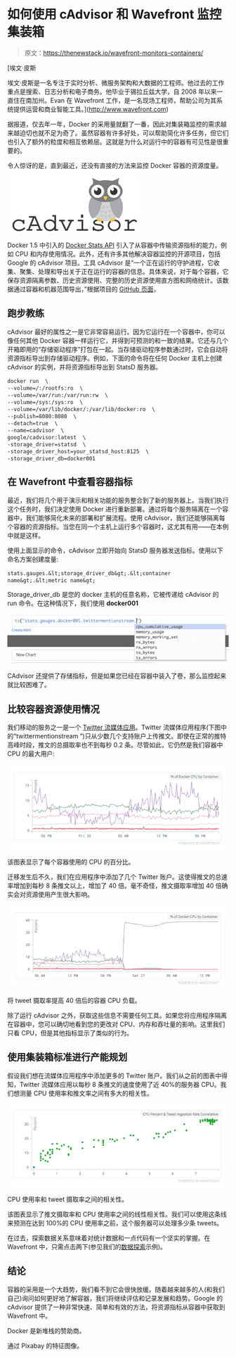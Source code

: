 # 如何使用 cAdvisor 和 Wavefront 监控集装箱

> 原文：<https://thenewstack.io/wavefront-monitors-containers/>

[](http://www.wavefront.com)

 [埃文·皮斯

埃文·皮斯是一名专注于实时分析、微服务架构和大数据的工程师。他过去的工作重点是搜索、日志分析和电子商务。他毕业于锡拉丘兹大学，自 2008 年以来一直住在南加州。Evan 在 Wavefront 工作，是一名现场工程师，帮助公司为其系统提供运营和商业智能工具。](http://www.wavefront.com) [](http://www.wavefront.com)

据报道，仅去年一年，Docker 的采用量就翻了一番，因此对集装箱监控的需求越来越迫切也就不足为奇了。虽然容器有许多好处，可以帮助简化许多任务，但它们也引入了额外的粒度和相互依赖层。这就是为什么对运行中的容器有可见性是很重要的。

令人惊讶的是，直到最近，还没有直接的方法来监控 Docker 容器的资源度量。

[![Wavefront-CAdvisor](img/b7e0aa8c9f365a8928c74bb4ceab7d1b.png)](https://github.com/google/cadvisor)

Docker 1.5 中引入的 [Docker Stats API](https://blog.docker.com/2015/02/docker-1-5-ipv6-support-read-only-containers-stats-named-dockerfiles-and-more/) 引入了从容器中传输资源指标的能力，例如 CPU 和内存使用情况。此外，还有许多其他解决容器监控的开源项目，包括 Google 的 cAdvisor 项目。工具 cAdvisor 是“一个正在运行的守护进程，它收集、聚集、处理和导出关于正在运行的容器的信息。具体来说，对于每个容器，它保存资源隔离参数、历史资源使用、完整的历史资源使用直方图和网络统计。该数据通过容器和机器范围导出，”根据项目的 [GitHub 页面](https://github.com/google/cadvisor)，

## 跑步教练

cAdvisor 最好的属性之一是它非常容易运行。因为它运行在一个容器中，你可以像任何其他 Docker 容器一样运行它，并得到可预测的和一致的结果。它还与几个开箱即用的“存储驱动程序”打包在一起。当存储驱动程序参数通过时，它会自动将资源指标导出到存储驱动程序。例如，下面的命令将在任何 Docker 主机上创建 cAdvisor 的实例，并将资源指标导出到 StatsD 服务器。

```
docker run  \
--volume=/:/rootfs:ro  \
--volume=/var/run:/var/run:rw  \
--volume=/sys:/sys:ro  \
--volume=/var/lib/docker/:/var/lib/docker:ro  \
--publish=8080:8080  \
--detach=true  \
--name=cadvisor  \
google/cadvisor:latest  \
-storage_driver=statsd  \
-storage_driver_host=your_statsd_host:8125  \
-storage_driver_db=docker001

```

## 在 Wavefront 中查看容器指标

最近，我们将几个用于演示和相关功能的服务整合到了新的服务器上。当我们执行这个任务时，我们决定使用 Docker 进行重新部署。通过将每个服务隔离在一个容器中，我们能够简化未来的部署和扩展流程。使用 cAdvisor，我们还能够隔离每个容器的资源指标。当您在同一个主机上运行多个容器时，这尤其有用——在本例中就是这样。

使用上面显示的命令，cAdvisor 立即开始向 StatsD 服务器发送指标。使用以下命名方案创建度量:

```
stats.gauges.&lt;storage_driver_db&gt;.&lt;container name&gt;.&lt;metric name&gt;

```

Storage_driver_db 是您的 docker 主机的任意名称，它被传递给 cAdvisor 的 run 命令。在这种情况下，我们使用 **docker001**

![Wavefront01](img/c7a92b3cd1cf73c67dcae18842bf2abb.png)

CAdvisor 还提供了存储指标，但是如果您已经在容器中装入了卷，那么监控起来就比较困难了。

## 比较容器资源使用情况

我们移动的服务之一是一个 [Twitter 流媒体应用](https://blogs.wavefront.com/2016/02/13/detecting-service-issues-from-twitter-with-wavefront/)。Twitter 流媒体应用程序(下图中的“twittermentionstream ”)只从少数几个支持账户上传推文。即使在正常的推特高峰时段，推文的总摄取率也不到每秒 0.2 条。尽管如此，它仍然是我们容器中 CPU 的最大用户:

![Wavefront-01](img/787e7e4d926538536cabda1dafad6fc9.png)

该图表显示了每个容器使用的 CPU 的百分比。

迁移发生后不久，我们在应用程序中添加了几个 Twitter 账户。这使得推文的总速率增加到每秒 8 条推文以上，增加了 40 倍。毫不奇怪，推文摄取率增加 40 倍确实会对资源使用产生很大影响。

![Wavefront-02](img/74a09dab5d0d4c83e9533921c7889d38.png)

将 tweet 摄取率提高 40 倍后的容器 CPU 负载。

除了运行 cAdvisor 之外，获取这些信息不需要任何工具。如果您将应用程序隔离在容器中，您可以确切地看到您的更改对 CPU、内存和吞吐量的影响。这里我们只看 CPU，但是其他指标显示了类似的行为。

## 使用集装箱标准进行产能规划

假设我们想在流媒体应用程序中添加更多的 Twitter 账户。我们从之前的图表中得知，Twitter 流媒体应用以每秒 8 条推文的速度使用了近 40%的服务器 CPU。我们想测量 CPU 使用率和推文率之间有多大的相关性。

![Correlation between CPU Usage and Tweet ingestion rate.](img/34798107fa346953b01c0d62c5d03e7b.png)

CPU 使用率和 tweet 摄取率之间的相关性。

该图表显示了推文摄取率和 CPU 使用率之间的线性相关性。我们可以使用这条线来预测在达到 100%的 CPU 使用率之前，这个服务器可以处理多少条 tweets。

在过去，探索数据关系意味着对统计数据和一点代码有一个坚实的掌握。在 Wavefront 中，只需点击两下(参见我们的[数据探索](https://www.wavefront.com/products/analytics)示例)。

## 结论

容器的采用是一个大趋势，我们看不到它会很快放缓。随着越来越多的人(和我们自己)询问如何更好地了解容器，我们将继续评估和记录发展和趋势。Google 的 cAdvisor 提供了一种非常快速、简单和有效的方法，将资源指标从容器中获取到 Wavefront 中。

Docker 是新堆栈的赞助商。

通过 Pixabay 的特征图像。

<svg xmlns:xlink="http://www.w3.org/1999/xlink" viewBox="0 0 68 31" version="1.1"><title>Group</title> <desc>Created with Sketch.</desc></svg>